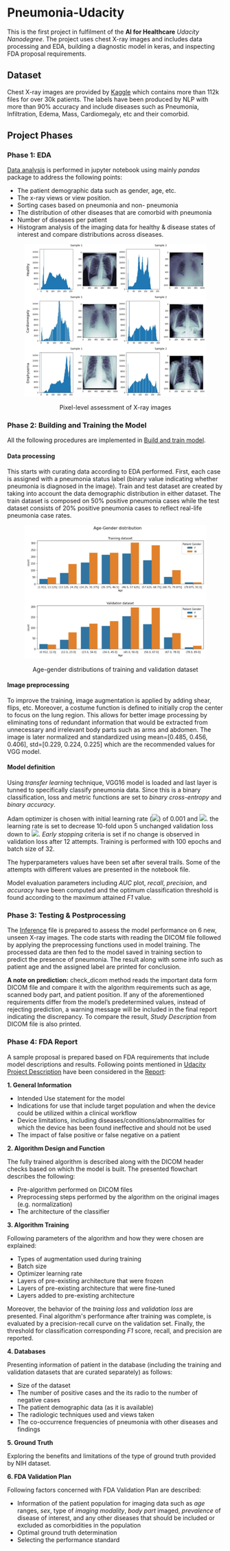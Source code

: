 # Pneumonia-Udacity
This is the first project in fulfilment of the **AI for Healthcare** *Udacity Nanodegree*. The project uses chest X-ray images and includes data processing and EDA, building a diagnostic model in keras, and inspecting FDA proposal requirements.   

## Dataset
Chest X-ray images are provided by [Kaggle](https://www.kaggle.com/nih-chest-xrays/data) which contains more than 112k files for over 30k patients. The labels have been produced by NLP with more than 90% accuracy and include diseases such as Pneumonia, Infiltration, Edema, Mass, Cardiomegaly, etc and their comorbid.

## Project Phases
### Phase 1: EDA
[Data analysis](EDA.ipynb) is performed in jupyter notebook using mainly *pandas* package to address the following points:
-	The patient demographic data such as gender, age, etc.
-	The x-ray views or view position.
-	Sorting cases based on pneumonia and non- pneumonia
-	The distribution of other diseases that are comorbid with pneumonia
-	Number of diseases per patient
-	Histogram analysis of the imaging data for healthy & disease states of interest and compare distributions across diseases.

<figure>
  <p align="center">
  <img
  src="img/histogram.JPG"
  alt="Histogram">
  </p>
  <figcaption><p align="center"> Pixel-level assessment of X-ray images </p></figcaption>
</figure>

### Phase 2: Building and Training the Model
All the following procedures  are implemented in [Build and train model](Build_and_train_model.ipynb).
#### Data processing
This starts with curating data according to EDA performed. First, each case is assigned with a pneumonia status label (binary value indicating whether pneumonia is diagnosed in the image). 
Train and test dataset are created by taking into account the data demographic distribution in either dataset. The train dataset is composed on 50% positive pneumonia cases while the test dataset consists of 20% positive pneumonia cases to reflect real-life pneumonia case rates.

<figure>
  <p align="center">
  <img
  src="img/AgeGenDist.JPG"
  alt="Age-Gender distribution">
  </p>
  <figcaption><p align="center"> Age-gender distributions of training and validation dataset </p></figcaption>
</figure>

#### Image preprocessing
To improve the training, image augmentation is applied by adding shear, flips, etc. Moreover, a costume function is defined to initially crop the center to focus on the lung region. This allows for better image processing by eliminating tons of redundant information that would be extracted from unnecessary and irrelevant body parts such as arms and abdomen. The image is later normalized and standardized using mean=[0.485, 0.456, 0.406], std=[0.229, 0.224, 0.225] which are the recommended values for VGG model.

#### Model definition
Using *transfer learning* technique, VGG16 model is loaded and last layer is tunned to specifically classify pneumonia data. Since this is a binary classification, loss and metric functions are set to *binary cross-entropy* and *binary accuracy*. 

Adam optimizer is chosen with initial learning rate (<img src="https://latex.codecogs.com/gif.latex?l_r"/>) of 0.001 and <img src="https://latex.codecogs.com/gif.latex?\beta_1=0.3"/>. the learning rate is set to decrease 10-fold upon 5 unchanged validation loss down to <img src="https://latex.codecogs.com/gif.latex?10^{-6}"/>. *Early stopping* criteria is set if no change is observed in validation loss after 12 attempts. Training is performed with 100 epochs and batch size of 32.

The hyperparameters values have been set after several trails. Some of the attempts with different values are presented in the notebook file.

Model evaluation parameters including *AUC* plot, *recall*, *precision*, and *accuracy* have been computed and the optimum classification threshold is found according to the maximum attained *F1* value.

### Phase 3: Testing & Postprocessing
The [Inference](Inference.ipynb) file is prepared to assess the model performance on 6 new, unseen X-ray  images. The code starts with reading the DICOM file followed by applying the preprocessing functions used in model training. The processed data are then fed to the model saved in training section to predict the presence of pneumonia. The result along with some info such as patient age and the assigned label are printed for conclusion.

**A note on prediction:** check_dicom method reads the important data form DICOM file and compare it with the algorithm requirements such as age, scanned body part, and patient position. If any of the aforementioned requirements differ from the model’s predetermined values, instead of rejecting prediction, a warning message will be included in the final report indicating the discrepancy. To compare the result, *Study Description* from DICOM file is also printed.

### Phase 4: FDA Report
A sample proposal is prepared based on FDA requirements that include model descriptions and results. Following points mentioned in [Udacity Project Description](https://github.com/udacity/AIHCND_C2_Starter/blob/master/README.md#4-fda--submission) have been considered in the [Report](SampleFDAreport.pdf):

**1. General Information**
  - Intended Use statement for the model
  - Indications for use that include target population and when the device could be utilized within a clinical workflow
  - Device limitations, including diseases/conditions/abnormalities for which the device has been found ineffective and should not be used
  - The impact of false positive or false negative on a patient

**2. Algorithm Design and Function**

   The fully trained algorithm is described along with the DICOM header checks based on which the model is built. The presented flowchart describes the following:
   *	Pre-algorithm performed on DICOM files
   *	Preprocessing steps performed by the algorithm on the original images (e.g. normalization)
   *	The architecture of the classifier

**3. Algorithm Training**

   Following parameters of the algorithm and how they were chosen are explained:
   *	Types of augmentation used during training
   *	Batch size
   *	Optimizer learning rate
   *	Layers of pre-existing architecture that were frozen
   *	Layers of pre-existing architecture that were fine-tuned
   *	Layers added to pre-existing architecture

   Moreover, the behavior of the *training loss* and *validation loss* are presented. Final algorithm's performance after training was complete, is evaluated by a precision-recall curve on the validation set. Finally, the threshold for classification corresponding *F1* score, recall, and precision are reported.

**4. Databases**

   Presenting information of patient in the database (including the training and validation datasets that are curated separately) as follows:
   *	Size of the dataset
   *	The number of positive cases and the its radio to the number of negative cases
   *	The patient demographic data (as it is available)
   *	The radiologic techniques used and views taken
   *	The co-occurrence frequencies of pneumonia with other diseases and findings

**5. Ground Truth**

   Exploring the benefits and limitations of the type of ground truth provided by NIH dataset.

**6. FDA Validation Plan**

   Following factors concerned with FDA Validation Plan are described:
   *	Information of the patient population for imaging data such as *age* ranges, *sex*, type of *imaging modality*, *body part* imaged, *prevalence* of disease of interest,  and any other diseases that should be included or excluded as comorbidities in the population
   *	Optimal ground truth determination
   *	Selecting the performance standard 
